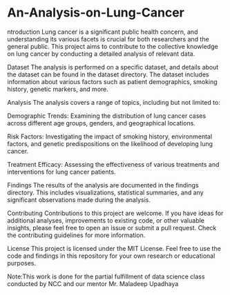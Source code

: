 # An-Analysis-on-Lung-Cancer


ntroduction
Lung cancer is a significant public health concern, and understanding its various facets is crucial for both researchers and the general public. This project aims to contribute to the collective knowledge on lung cancer by conducting a detailed analysis of relevant data.

Dataset
The analysis is performed on a specific dataset, and details about the dataset can be found in the dataset directory. The dataset includes information about various factors such as patient demographics, smoking history, genetic markers, and more.

Analysis
The analysis covers a range of topics, including but not limited to:

Demographic Trends: Examining the distribution of lung cancer cases across different age groups, genders, and geographical locations.

Risk Factors: Investigating the impact of smoking history, environmental factors, and genetic predispositions on the likelihood of developing lung cancer.

Treatment Efficacy: Assessing the effectiveness of various treatments and interventions for lung cancer patients.

Findings
The results of the analysis are documented in the findings directory. This includes visualizations, statistical summaries, and any significant observations made during the analysis.

Contributing
Contributions to this project are welcome. If you have ideas for additional analyses, improvements to existing code, or other valuable insights, please feel free to open an issue or submit a pull request. Check the contributing guidelines for more information.

License
This project is licensed under the MIT License. Feel free to use the code and findings in this repository for your own research or educational purposes.

Note:This work is done for the partial fulfillment of data science class conducted by NCC and our mentor Mr. Maladeep Upadhaya
